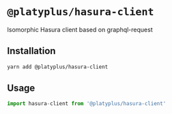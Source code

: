 # `@platyplus/hasura-client`

Isomorphic Hasura client based on graphql-request

## Installation

```sh
yarn add @platyplus/hasura-client
```

## Usage

```js
import hasura-client from '@platyplus/hasura-client'
```
